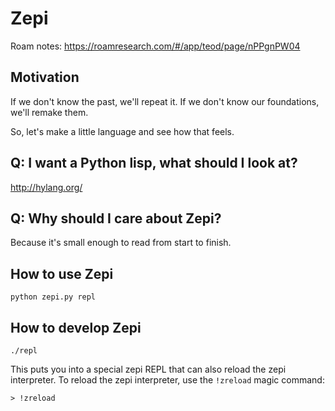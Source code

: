 # Zepi

Roam notes: https://roamresearch.com/#/app/teod/page/nPPgnPW04

## Motivation

If we don't know the past, we'll repeat it. If we don't know our foundations, we'll remake them.

So, let's make a little language and see how that feels.

## Q: I want a Python lisp, what should I look at?

http://hylang.org/

## Q: Why should I care about Zepi?

Because it's small enough to read from start to finish.

## How to use Zepi

    python zepi.py repl

## How to develop Zepi

    ./repl

This puts you into a special zepi REPL that can also reload the zepi interpreter.
To reload the zepi interpreter, use the `!zreload` magic command:

    > !zreload
